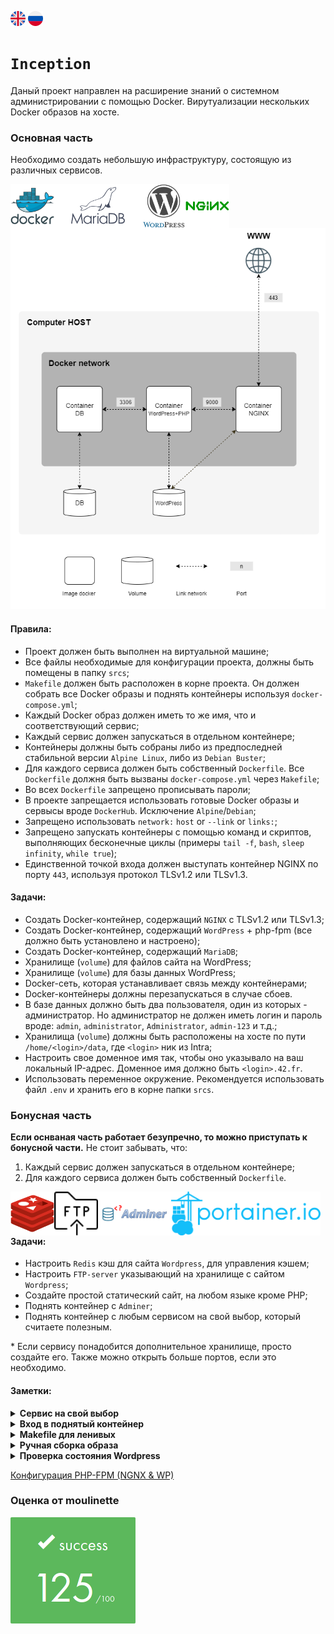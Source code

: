 [![eng](img/eng.png)](README.md) ![ru](img/ru.png)

# `Inception`
Даный проект направлен на расширение знаний о системном администрировании с помощью Docker.
Вирутуализации нескольких Docker образов на хосте.

### Основная часть
Необходимо создать небольшую инфраструктуру, состоящую из различных сервисов.

<img align="left" src="img/docker.svg" height="70">
<img align="left" src="img/mariadb.svg" height="70">
<img align="left" src="img/wordpress.svg" height="70">
<img align="left" src="img/nginx.svg" height="70">

![basic](img/basic.png)

#### Правила:
- Проект должен быть выполнен на виртуальной машине;
- Все файлы необходимые для конфигурации проекта, должны быть помещены в папку `srcs`;
- `Makefile` должен быть расположен в корне проекта. Он должен собрать все Docker образы и поднять контейнеры используя `docker-compose.yml`;
- Каждый Docker образ должен иметь то же имя, что и соответствующий сервис;
- Каждый сервис должен запускаться в отдельном контейнере;
- Контейнеры должны быть собраны либо из предпоследней стабильной версии `Alpine Linux`, либо из `Debian Buster`;
- Для каждого сервиса должен быть собственный `Dockerfile`.
Все `Dockerfile` должня быть вызваны `docker-compose.yml` через `Makefile`;
- Во всех `Dockerfile` запрещено прописывать пароли;
- В проекте запрещается использовать готовые Docker образы и сервысы вроде `DockerHub`.
Исключение `Alpine`/`Debian`;
- Запрещено использовать `network:` `host` or `--link` or `links:`;
- Запрещено запускать контейнеры с помощью команд и скриптов, выполняющих бесконечные циклы
(примеры `tail -f`, `bash`, `sleep infinity`, `while true`);
- Единственной точкой входа должен выступать контейнер NGINX по порту `443`, используя протокол TLSv1.2 или TLSv1.3.

#### Задачи:
- Создать Docker-контейнер, содержащий `NGINX` с TLSv1.2 или TLSv1.3;
- Создать Docker-контейнер, содержащий `WordPress` + php-fpm (все должно быть установлено и настроено);
- Создать Docker-контейнер, содержащий `MariaDB`;
- Хранилище (`volume`) для файлов сайта на WordPress;
- Хранилище (`volume`) для базы данных WordPress;
- Docker-сеть, которая устанавливает связь между контейнерами;
- Docker-контейнеры должны перезапускаться в случае сбоев.
- В базе данных должно быть два пользователя, один из которых - администратор.
Но администратор не должен иметь логин и пароль вроде: `admin`, `administrator`, `Administrator`, `admin-123` и т.д.;
- Хранилища (`volume`) должны быть расположены на хосте по пути `/home/<login>/data`, где `<login>` ник из Intra;
- Настроить свое доменное имя так, чтобы оно указывало на ваш локальный IP-адрес.
Доменное имя должно быть `<login>.42.fr`.
- Использовать переменное окружение. Рекомендуется использовать файл `.env` и хранить его в корне папки `srcs`.

### Бонусная часть
__Если оснваная часть работает безупречно, то можно приступать к бонусной части.__
Не стоит забывать, что:
1) Каждый сервис должен запускаться в отдельном контейнере;
2) Для каждого сервиса должен быть собственный `Dockerfile`.

<img align="left" src="img/redis.svg" height="70">
<img align="left" src="img/ftp.svg" height="70">
<img align="left" src="img/adminer.svg" height="70">
<img align="left" src="img/portainer.svg" height="70">
<br><br><br>


#### Задачи:
- Настроить `Redis` кэш для сайта `Wordpress`, для управления кэшем;
- Настроить `FTP-server` указывающий на хранилище с сайтом `Wordpress`;
- Создайте простой статический сайт, на любом языке кроме PHP;
- Поднять контейнер с `Adminer`;
- Поднять контейнер с любым сервисом на свой выбор, который считаете полезным.

\* Если сервису понадобится дополнительное хранилище, просто создайте его. Также можно открыть больше портов, если это необходимо.

#### Заметки:
<details>
<summary><b>Сервис на свой выбор</b></summary>
Начиная делать данный проект, у меня не было четкого плана на дополнительный сервис.

Так уж сложилось, что увидел первым `Portainer` и он запал в душу. <br>
Объяснять зачем и почему не буду, тут надо просто поднять контейнер с ним) <br>
Более подробная информации: [Официальный сайт](https://www.portainer.io/) | [Документация](https://docs.portainer.io/) <br>
И есть одна неприятная пасхалка, которая фиксится, но мне было лень. <br>
Поэтому сразу предупреждаю, что для первого входа в Portainer, есть timeout error.
</details>


<details>
<summary><b>Вход в поднятый контейнер</b></summary>
Когда контейнер поднят и хочется посмотреть, что там внутри.

```bash
docker exec -it <container> <shell>
```
`<container>` - заменяется на <container_id> или \<name>  (`docker ps`)
`<shell>` - `bash` если контейнер на базе __debian__, `sh` на базе __alpine__
</details>

<details>
<summary><b>Makefile для ленивых</b></summary>
Если надо часто залазить внутрь контейнера, рекомендую прописать в Makefile правило.

Для примера возьмем `mariadb`:

```Makefile
...
mariadb:
            docker exec -it mariadb bash
...
```
Это позволит в 2 слова заходить в контейнер.
```bash
make mariadb
```
</details>


<details>
<summary><b>Ручная сборка образа</b></summary>
Когда вы не понимаете или хотите понять, как рождается ваш образ, есть простое решение.
Собрать его самому с 0 использую все команды и конфиги.

```bash
docker run -it <os>
```
`<os>` - подставляем `debian:buster` или `alpine`
Не стоит забывать прописывать версию `os`, если образ не `latest`

</details>

<details>
<summary><b>Проверка состояния Wordpress</b></summary>
Поскольку виртуальная машина грузит Firefox очень долго, а проверить сайт надо по быстрее.
Можно получить ответ от сервера более быстрым способом.

```bash
curl -Ik https://<login>.42.fr
```
`<login>` - подставляем свой __login__ из Intra.
(если конечно не забыли поменять `localhost` в `/etc/hosts` и установлен `curl`)
</details>

[Конфигурация PHP-FPM (NGNX & WP)](https://serversforhackers.com/c/php-fpm-configuration-the-listen-directive)

### Оценка от moulinette
![125/100](img/125.png)
